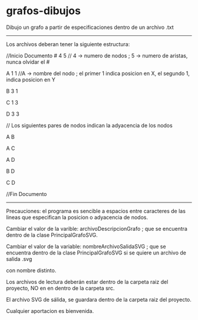 # grafos-dibujos
Dibujo un grafo a partir de especificaciones dentro de un archivo .txt

--------------------
Los archivos deberan tener la siguiente estructura:

//Inicio Documento
<text> # </text> 4 5 // 4 -> numero de nodos ; 5 -> numero de aristas, nunca olvidar el <text>  # </text>

A 1 1 //A -> nombre del nodo ; el primer 1 indica posicion en X, el segundo 1, indica posicion en Y

B 3 1

C 1 3

D 3 3

// Los siguientes pares de nodos indican la adyacencia de los nodos

A B

A C

A D

B D

C D

//Fin Documento

---------------------

Precauciones: el programa es sencible a espacios entre caracteres de las lineas que especifican la posicion o adyacencia de nodos.

Cambiar el valor de la varible: archivoDescripcionGrafo ; que se encuentra dentro de la clase PrincipalGrafoSVG.

Cambiar el valor de la variable: nombreArchivoSalidaSVG ; que se encuentra dentro de la clase PrincipalGrafoSVG si se quiere un archivo de salida .svg 

con nombre distinto.

Los archivos de lectura deberán estar dentro de la carpeta raiz del proyecto, NO en en dentro de la carpeta src.

El archivo SVG de sálida, se guardara dentro de la carpeta raiz del proyecto.

Cualquier aportacion es bienvenida.
